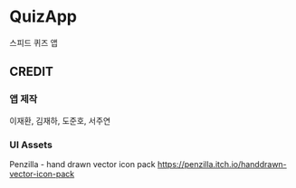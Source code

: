 # QuizApp
스피드 퀴즈 앱
## CREDIT
### 앱 제작
이재환, 김재하, 도준호, 서주연
### UI Assets
Penzilla - hand drawn vector icon pack
https://penzilla.itch.io/handdrawn-vector-icon-pack
